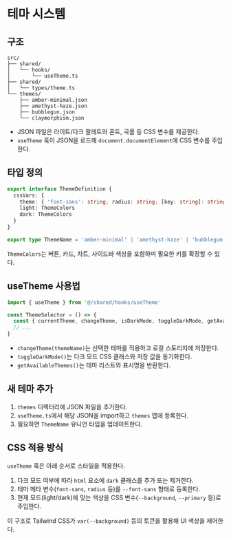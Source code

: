 # 테마 시스템

## 구조

```
src/
├── shared/
│   └── hooks/
│       └── useTheme.ts
├── shared/
│   └── types/theme.ts
└── themes/
    ├── amber-minimal.json
    ├── amethyst-haze.json
    ├── bubblegun.json
    └── claymorphism.json
```

- JSON 파일은 라이트/다크 팔레트와 폰트, 곡률 등 CSS 변수를 제공한다.
- `useTheme` 훅이 JSON을 로드해 `document.documentElement`에 CSS 변수를 주입한다.

## 타입 정의

```ts
export interface ThemeDefinition {
  cssVars: {
    theme: { 'font-sans': string; radius: string; [key: string]: string }
    light: ThemeColors
    dark: ThemeColors
  }
}

export type ThemeName = 'amber-minimal' | 'amethyst-haze' | 'bubblegum' | 'claymorphism'
```

`ThemeColors`는 버튼, 카드, 차트, 사이드바 색상을 포함하며 필요한 키를 확장할 수 있다.

## useTheme 사용법

```ts
import { useTheme } from '@/shared/hooks/useTheme'

const ThemeSelector = () => {
  const { currentTheme, changeTheme, isDarkMode, toggleDarkMode, getAvailableThemes } = useTheme()
  // ...
}
```

- `changeTheme(themeName)`는 선택한 테마를 적용하고 로컬 스토리지에 저장한다.
- `toggleDarkMode()`는 다크 모드 CSS 클래스와 저장 값을 동기화한다.
- `getAvailableThemes()`는 테마 리스트와 표시명을 반환한다.

## 새 테마 추가

1. `themes` 디렉터리에 JSON 파일을 추가한다.
2. `useTheme.ts`에서 해당 JSON을 import하고 `themes` 맵에 등록한다.
3. 필요하면 `ThemeName` 유니언 타입을 업데이트한다.

## CSS 적용 방식

`useTheme` 훅은 아래 순서로 스타일을 적용한다.

1. 다크 모드 여부에 따라 `html` 요소에 `dark` 클래스를 추가 또는 제거한다.
2. 테마 메타 변수(`font-sans`, `radius` 등)를 `--font-sans` 형태로 등록한다.
3. 현재 모드(light/dark)에 맞는 색상을 CSS 변수(`--background`, `--primary` 등)로 주입한다.

이 구조로 Tailwind CSS가 `var(--background)` 등의 토큰을 활용해 UI 색상을 제어한다.
